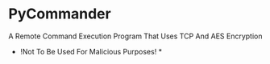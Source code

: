 # PyCommander
A Remote Command Execution Program That Uses TCP And AES Encryption

* !Not To Be Used For Malicious Purposes! *
